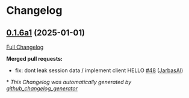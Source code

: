 # Changelog

## [0.1.6a1](https://github.com/JarbasHiveMind/hivemind-websocket-client/tree/0.1.6a1) (2025-01-01)

[Full Changelog](https://github.com/JarbasHiveMind/hivemind-websocket-client/compare/0.1.5...0.1.6a1)

**Merged pull requests:**

- fix: dont leak session data / implement client HELLO [\#48](https://github.com/JarbasHiveMind/hivemind-websocket-client/pull/48) ([JarbasAl](https://github.com/JarbasAl))



\* *This Changelog was automatically generated by [github_changelog_generator](https://github.com/github-changelog-generator/github-changelog-generator)*
